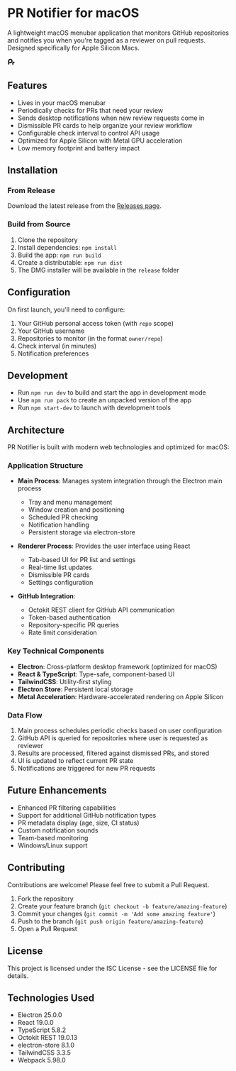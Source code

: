 # PR Notifier for macOS

A lightweight macOS menubar application that monitors GitHub repositories and notifies you when you're tagged as a reviewer on pull requests. Designed specifically for Apple Silicon Macs.

![PR Notifier Screenshot](assets/tray-icon-template.png)

## Features

- Lives in your macOS menubar
- Periodically checks for PRs that need your review
- Sends desktop notifications when new review requests come in
- Dismissible PR cards to help organize your review workflow
- Configurable check interval to control API usage
- Optimized for Apple Silicon with Metal GPU acceleration
- Low memory footprint and battery impact

## Installation

### From Release

Download the latest release from the [Releases page](https://github.com/yourusername/pr-notifier-app/releases).

### Build from Source

1. Clone the repository
2. Install dependencies: `npm install`
3. Build the app: `npm run build`
4. Create a distributable: `npm run dist`
5. The DMG installer will be available in the `release` folder

## Configuration

On first launch, you'll need to configure:

1. Your GitHub personal access token (with `repo` scope)
2. Your GitHub username
3. Repositories to monitor (in the format `owner/repo`)
4. Check interval (in minutes)
5. Notification preferences

## Development

- Run `npm run dev` to build and start the app in development mode
- Use `npm run pack` to create an unpacked version of the app
- Run `npm start-dev` to launch with development tools

## Architecture

PR Notifier is built with modern web technologies and optimized for macOS:

### Application Structure

- **Main Process**: Manages system integration through the Electron main process
  - Tray and menu management
  - Window creation and positioning
  - Scheduled PR checking
  - Notification handling
  - Persistent storage via electron-store

- **Renderer Process**: Provides the user interface using React
  - Tab-based UI for PR list and settings
  - Real-time list updates
  - Dismissible PR cards
  - Settings configuration

- **GitHub Integration**: 
  - Octokit REST client for GitHub API communication
  - Token-based authentication
  - Repository-specific PR queries
  - Rate limit consideration

### Key Technical Components

- **Electron**: Cross-platform desktop framework (optimized for macOS)
- **React & TypeScript**: Type-safe, component-based UI
- **TailwindCSS**: Utility-first styling
- **Electron Store**: Persistent local storage
- **Metal Acceleration**: Hardware-accelerated rendering on Apple Silicon

### Data Flow

1. Main process schedules periodic checks based on user configuration
2. GitHub API is queried for repositories where user is requested as reviewer
3. Results are processed, filtered against dismissed PRs, and stored
4. UI is updated to reflect current PR state
5. Notifications are triggered for new PR requests

## Future Enhancements

- Enhanced PR filtering capabilities
- Support for additional GitHub notification types
- PR metadata display (age, size, CI status)
- Custom notification sounds
- Team-based monitoring
- Windows/Linux support

## Contributing

Contributions are welcome! Please feel free to submit a Pull Request.

1. Fork the repository
2. Create your feature branch (`git checkout -b feature/amazing-feature`)
3. Commit your changes (`git commit -m 'Add some amazing feature'`)
4. Push to the branch (`git push origin feature/amazing-feature`)
5. Open a Pull Request

## License

This project is licensed under the ISC License - see the LICENSE file for details.

## Technologies Used

- Electron 25.0.0
- React 19.0.0
- TypeScript 5.8.2
- Octokit REST 19.0.13
- electron-store 8.1.0
- TailwindCSS 3.3.5
- Webpack 5.98.0